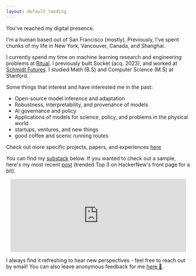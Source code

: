 ```yaml
---
layout: default_landing
---
```


You've reached my digital presence. 

I'm a human based out of San Francisco (mostly). Previously, I've spent chunks of my life in New York, Vancouver, Canada, and Shanghai. 
                    
I currently spend my time on machine learning research and engineering problems at [Ritual](https://ritual.net/). I previously built Socket (acq. 2023), and worked at [Schmidt Futures](https://www.schmidtfutures.org/). I studied Math (B.S) and Computer Science (M.S) at Stanford. 

Some things that interest and have interested me in the past: 

- Open-source model inference and adaptation
- Robustness, interpretability, and provenance of models
- AI governance and policy 
- Applications of models for science, policy, and problems in the physical world
- startups, ventures, and new things
- good coffee and scenic running routes

Check out more specific projects, papers, and experiences [here](/build)

You can find my [substack](https://evaz.substack.com) below. If you wanted to check out a sample, here's my most recent [post](https://twitter.com/newsycombinator/status/1349990374899646464) (trended Top 3 on HackerNew's front page for a bit). 

<div style="display: flex; justify-content: center;">
    <iframe src="https://evaz.substack.com/embed" width="480" height="200" style="border:0px solid #EEE; background:white;" frameborder="0" scrolling="no"></iframe>
</div> 

I always find it refreshing to hear new perspectives - feel free to reach out by email! You can also leave anonymous feedback for me [here 💭](https://www.evazhang.com/feedback/). 